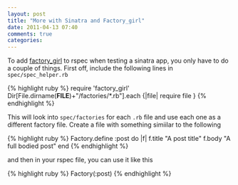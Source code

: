 ```yaml
---
layout: post
title: "More with Sinatra and Factory_girl"
date: 2011-04-13 07:40
comments: true
categories: 
---
```

To add [factory_girl](https://github.com/thoughtbot/factory_girl) to rspec when
testing a sinatra app, you only have to do a couple of things. First off,
include the following lines in `spec/spec_helper.rb`

{% highlight ruby %}
  require 'factory_girl'
  Dir[File.dirname(__FILE__)+"/factories/*.rb"].each {|file| require file }
{% endhighlight %}

This will look into `spec/factories` for each `.rb` file and use each one as a
different factory file. Create a file with something simiilar to the following

{% highlight ruby %}
  Factory.define :post do |f|
    f.title "A post title"
    f.body "A full bodied post"
  end
{% endhighlight %}

and then in your rspec file, you can use it like this

{% highlight ruby %}
  Factory(:post)
{% endhighlight %}

